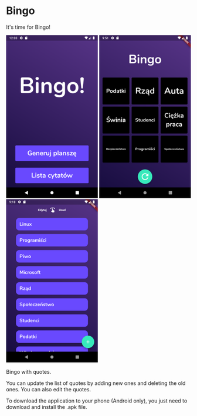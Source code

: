 # Bingo

It's time for Bingo!
<p float="left">
  <img src="/ss2.png" width="250" />
  <img src="/ss1.png" width="250" /> 
  <img src="/ss3.png" width="250" />
</p>

Bingo with quotes.

You can update the list of quotes by adding new ones and deleting the old ones.
You can also edit the quotes.

To download the application to your phone (Android only),
you just need to download and install the .apk file.
